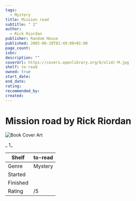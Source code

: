 ```yaml
---
tags:
  - Mystery
title: Mission road
subtitle: " 1"
author:
  - Rick Riordan
publisher: Random House
published: 2005-06-28T01:49:08+01:00
page_count:
isbn:
description: ""
coverUrl: https://covers.openlibrary.org/b/olid/-M.jpg
shelf: to-read
owned: true
start_date:
end_date:
rating:
recommended_by:
created:
---
```


# Mission road by Rick Riordan

![Book Cover Art](https://covers.openlibrary.org/b/olid/-M.jpg)

_ 1_

| Shelf | to-read |
| --- | --- |
| Genre | Mystery |
| Started |  |
| Finished |  |
| Rating | /5 |

